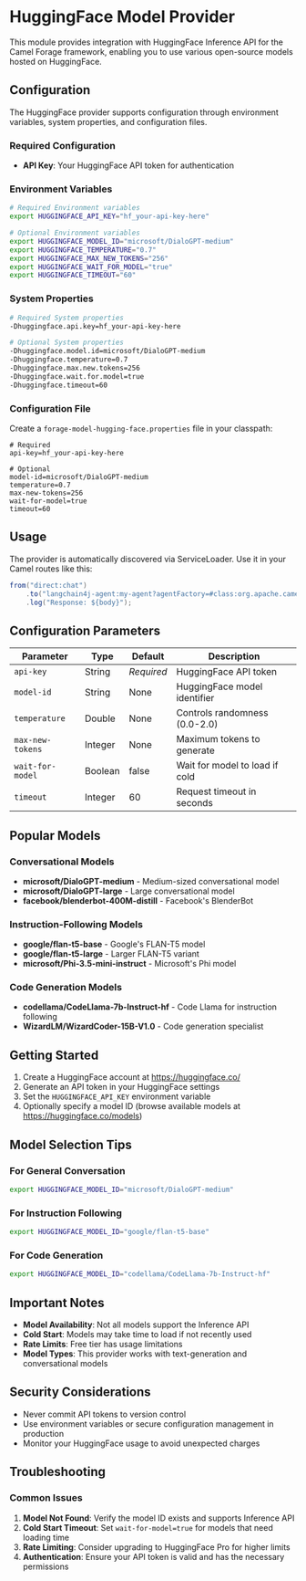 # HuggingFace Model Provider

This module provides integration with HuggingFace Inference API for the Camel Forage framework, enabling you to use various open-source models hosted on HuggingFace.

## Configuration

The HuggingFace provider supports configuration through environment variables, system properties, and configuration files.

### Required Configuration

- **API Key**: Your HuggingFace API token for authentication

### Environment Variables

```bash
# Required Environment variables
export HUGGINGFACE_API_KEY="hf_your-api-key-here"

# Optional Environment variables
export HUGGINGFACE_MODEL_ID="microsoft/DialoGPT-medium"
export HUGGINGFACE_TEMPERATURE="0.7"
export HUGGINGFACE_MAX_NEW_TOKENS="256"
export HUGGINGFACE_WAIT_FOR_MODEL="true"
export HUGGINGFACE_TIMEOUT="60"
```

### System Properties

```bash
# Required System properties
-Dhuggingface.api.key=hf_your-api-key-here

# Optional System properties
-Dhuggingface.model.id=microsoft/DialoGPT-medium
-Dhuggingface.temperature=0.7
-Dhuggingface.max.new.tokens=256
-Dhuggingface.wait.for.model=true
-Dhuggingface.timeout=60
```

### Configuration File

Create a `forage-model-hugging-face.properties` file in your classpath:

```properties
# Required
api-key=hf_your-api-key-here

# Optional
model-id=microsoft/DialoGPT-medium
temperature=0.7
max-new-tokens=256
wait-for-model=true
timeout=60
```

## Usage

The provider is automatically discovered via ServiceLoader. Use it in your Camel routes like this:

```java
from("direct:chat")
    .to("langchain4j-agent:my-agent?agentFactory=#class:org.apache.camel.forage.agent.factory.DefaultAgentFactory")
    .log("Response: ${body}");
```

## Configuration Parameters

| Parameter | Type | Default | Description |
|-----------|------|---------|-------------|
| `api-key` | String | *Required* | HuggingFace API token |
| `model-id` | String | None | HuggingFace model identifier |
| `temperature` | Double | None | Controls randomness (0.0-2.0) |
| `max-new-tokens` | Integer | None | Maximum tokens to generate |
| `wait-for-model` | Boolean | false | Wait for model to load if cold |
| `timeout` | Integer | 60 | Request timeout in seconds |

## Popular Models

### Conversational Models
- **microsoft/DialoGPT-medium** - Medium-sized conversational model
- **microsoft/DialoGPT-large** - Large conversational model
- **facebook/blenderbot-400M-distill** - Facebook's BlenderBot

### Instruction-Following Models
- **google/flan-t5-base** - Google's FLAN-T5 model
- **google/flan-t5-large** - Larger FLAN-T5 variant
- **microsoft/Phi-3.5-mini-instruct** - Microsoft's Phi model

### Code Generation Models
- **codellama/CodeLlama-7b-Instruct-hf** - Code Llama for instruction following
- **WizardLM/WizardCoder-15B-V1.0** - Code generation specialist

## Getting Started

1. Create a HuggingFace account at https://huggingface.co/
2. Generate an API token in your HuggingFace settings
3. Set the `HUGGINGFACE_API_KEY` environment variable
4. Optionally specify a model ID (browse available models at https://huggingface.co/models)

## Model Selection Tips

### For General Conversation
```bash
export HUGGINGFACE_MODEL_ID="microsoft/DialoGPT-medium"
```

### For Instruction Following
```bash
export HUGGINGFACE_MODEL_ID="google/flan-t5-base"
```

### For Code Generation
```bash
export HUGGINGFACE_MODEL_ID="codellama/CodeLlama-7b-Instruct-hf"
```

## Important Notes

- **Model Availability**: Not all models support the Inference API
- **Cold Start**: Models may take time to load if not recently used
- **Rate Limits**: Free tier has usage limitations
- **Model Types**: This provider works with text-generation and conversational models

## Security Considerations

- Never commit API tokens to version control
- Use environment variables or secure configuration management in production
- Monitor your HuggingFace usage to avoid unexpected charges

## Troubleshooting

### Common Issues

1. **Model Not Found**: Verify the model ID exists and supports Inference API
2. **Cold Start Timeout**: Set `wait-for-model=true` for models that need loading time
3. **Rate Limiting**: Consider upgrading to HuggingFace Pro for higher limits
4. **Authentication**: Ensure your API token is valid and has the necessary permissions
